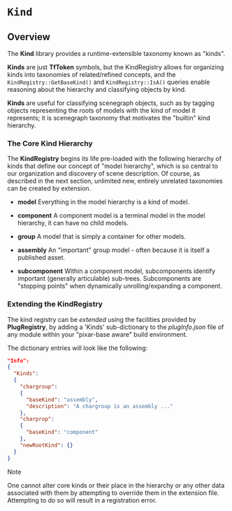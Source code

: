 # ``Kind``

## Overview

The **Kind** library provides a runtime-extensible taxonomy known as "kinds".

**Kinds** are just **TfToken** symbols, but the KindRegistry allows for organizing
kinds into taxonomies of related/refined concepts, and the `KindRegistry::GetBaseKind()`
and `KindRegistry::IsA()` queries enable reasoning about the hierarchy and classifying
objects by kind.

**Kinds** are useful for classifying scenegraph objects, such as by tagging objects
representing the roots of models with the kind of model it represents; it is scenegraph
taxonomy that motivates the "builtin" kind hierarchy.

### The Core Kind Hierarchy

The **KindRegistry** begins its life pre-loaded with the following hierarchy of kinds
that define our concept of "model hierarchy", which is so central to our organization
and discovery of scene description. Of course, as described in the next section,
unlimited new, entirely unrelated taxonomies can be created by extension.

- **model** Everything in the model hierarchy is a kind of model.

- **component** A component model is a terminal model in the model
  hierarchy, it can have no child models.

- **group** A model that is simply a container for other models.

- **assembly** An "important" group model - often because it is
  itself a published asset.

- **subcomponent** Within a component model, subcomponents identify
  important (generally articulable) sub-trees. Subcomponents are
  "stopping points" when dynamically unrolling/expanding a component.

### Extending the KindRegistry

The kind registry can be _extended_ using the facilities provided by **PlugRegistry**,
by adding a 'Kinds' sub-dictionary to the _plugInfo.json_ file of any module within your
"pixar-base aware" build environment.

The dictionary entries will look like the following:

```json
"Info":
{
  "Kinds":
  {
    "chargroup":
    {
      "baseKind": "assembly",
      "description": "A chargroup is an assembly ..."
    },
    "charprop":
    {
      "baseKind": "component"
    },
    "newRootKind": {}
  }
}
```

> [!NOTE]
> One cannot alter core kinds or their place in the
> hierarchy or any other data associated with them by
> attempting to override them in the extension file.
> Attempting to do so will result in a registration
> error.
